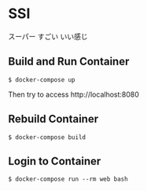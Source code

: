 # SSI
スーパー すごい いい感じ

## Build and Run Container
```
$ docker-compose up
```

Then try to access http://localhost:8080

## Rebuild Container
```
$ docker-compose build
```

## Login to Container
```
$ docker-compose run --rm web bash
```
